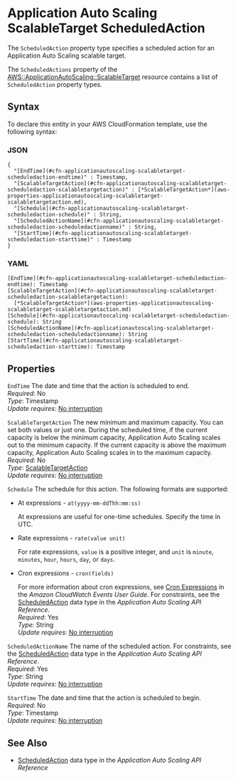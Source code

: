 # Application Auto Scaling ScalableTarget ScheduledAction<a name="aws-properties-applicationautoscaling-scalabletarget-scheduledaction"></a>

<a name="aws-properties-applicationautoscaling-scalabletarget-scheduledaction-description"></a>The `ScheduledAction` property type specifies a scheduled action for an Application Auto Scaling scalable target\.

<a name="aws-properties-applicationautoscaling-scalabletarget-scheduledaction-inheritance"></a> The `ScheduledActions` property of the [AWS::ApplicationAutoScaling::ScalableTarget](aws-resource-applicationautoscaling-scalabletarget.md) resource contains a list of `ScheduledAction` property types\.

## Syntax<a name="aws-properties-applicationautoscaling-scalabletarget-scheduledaction-syntax"></a>

To declare this entity in your AWS CloudFormation template, use the following syntax:

### JSON<a name="aws-properties-applicationautoscaling-scalabletarget-scheduledaction-syntax.json"></a>

```
{
  "[EndTime](#cfn-applicationautoscaling-scalabletarget-scheduledaction-endtime)" : Timestamp,
  "[ScalableTargetAction](#cfn-applicationautoscaling-scalabletarget-scheduledaction-scalabletargetaction)" : [*ScalableTargetAction*](aws-properties-applicationautoscaling-scalabletarget-scalabletargetaction.md),
  "[Schedule](#cfn-applicationautoscaling-scalabletarget-scheduledaction-schedule)" : String,
  "[ScheduledActionName](#cfn-applicationautoscaling-scalabletarget-scheduledaction-scheduledactionname)" : String,
  "[StartTime](#cfn-applicationautoscaling-scalabletarget-scheduledaction-starttime)" : Timestamp
}
```

### YAML<a name="aws-properties-applicationautoscaling-scalabletarget-scheduledaction-syntax.yaml"></a>

```
[EndTime](#cfn-applicationautoscaling-scalabletarget-scheduledaction-endtime): Timestamp
[ScalableTargetAction](#cfn-applicationautoscaling-scalabletarget-scheduledaction-scalabletargetaction): 
  [*ScalableTargetAction*](aws-properties-applicationautoscaling-scalabletarget-scalabletargetaction.md)
[Schedule](#cfn-applicationautoscaling-scalabletarget-scheduledaction-schedule): String
[ScheduledActionName](#cfn-applicationautoscaling-scalabletarget-scheduledaction-scheduledactionname): String
[StartTime](#cfn-applicationautoscaling-scalabletarget-scheduledaction-starttime): Timestamp
```

## Properties<a name="aws-properties-applicationautoscaling-scalabletarget-scheduledaction-properties"></a>

`EndTime`  <a name="cfn-applicationautoscaling-scalabletarget-scheduledaction-endtime"></a>
The date and time that the action is scheduled to end\.  
 *Required*: No  
 *Type*: Timestamp  
 *Update requires*: [No interruption](using-cfn-updating-stacks-update-behaviors.md#update-no-interrupt) 

`ScalableTargetAction`  <a name="cfn-applicationautoscaling-scalabletarget-scheduledaction-scalabletargetaction"></a>
The new minimum and maximum capacity\. You can set both values or just one\. During the scheduled time, if the current capacity is below the minimum capacity, Application Auto Scaling scales out to the minimum capacity\. If the current capacity is above the maximum capacity, Application Auto Scaling scales in to the maximum capacity\.  
 *Required*: No  
 *Type*: [ScalableTargetAction](aws-properties-applicationautoscaling-scalabletarget-scalabletargetaction.md)  
 *Update requires*: [No interruption](using-cfn-updating-stacks-update-behaviors.md#update-no-interrupt) 

`Schedule`  <a name="cfn-applicationautoscaling-scalabletarget-scheduledaction-schedule"></a>
The schedule for this action\. The following formats are supported:  
+ At expressions \- `at(yyyy-mm-ddThh:mm:ss)`

  At expressions are useful for one\-time schedules\. Specify the time in UTC\.
+ Rate expressions \- `rate(value unit)`

  For rate expressions, `value` is a positive integer, and `unit` is `minute`, `minutes`, `hour`, `hours`, `day`, or `days`\.
+ Cron expressions \- `cron(fields)`

  For more information about cron expressions, see [Cron Expressions](https://docs.aws.amazon.com/AmazonCloudWatch/latest/events/ScheduledEvents.html#CronExpressions) in the *Amazon CloudWatch Events User Guide*\.
For constraints, see the [ ScheduledAction](https://docs.aws.amazon.com/ApplicationAutoScaling/latest/APIReference/API_ScheduledAction.html) data type in the *Application Auto Scaling API Reference*\.  
 *Required*: Yes  
 *Type*: String  
 *Update requires*: [No interruption](using-cfn-updating-stacks-update-behaviors.md#update-no-interrupt) 

`ScheduledActionName`  <a name="cfn-applicationautoscaling-scalabletarget-scheduledaction-scheduledactionname"></a>
The name of the scheduled action\. For constraints, see the [ ScheduledAction](https://docs.aws.amazon.com/ApplicationAutoScaling/latest/APIReference/API_ScheduledAction.html) data type in the *Application Auto Scaling API Reference*\.  
 *Required*: Yes  
 *Type*: String  
 *Update requires*: [No interruption](using-cfn-updating-stacks-update-behaviors.md#update-no-interrupt) 

`StartTime`  <a name="cfn-applicationautoscaling-scalabletarget-scheduledaction-starttime"></a>
The date and time that the action is scheduled to begin\.  
 *Required*: No  
 *Type*: Timestamp  
 *Update requires*: [No interruption](using-cfn-updating-stacks-update-behaviors.md#update-no-interrupt) 

## See Also<a name="aws-properties-applicationautoscaling-scalabletarget-scheduledaction-seealso"></a>
+ [ ScheduledAction](https://docs.aws.amazon.com/ApplicationAutoScaling/latest/APIReference/API_ScheduledAction.html) data type in the *Application Auto Scaling API Reference*